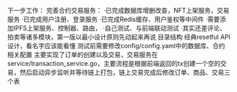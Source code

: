 下一步工作：
完善合约交易服务：
    ·已完成数据库增删改查，NFT上架服务，交易服务
    ·已完成用户注册、登录服务
    ·已完成Redis缓存、用户鉴权等中间件
    ·需要添加IPFS上架服务、控制器、路由，
    ·自己测试、与前端联动测试
    ·其实还差评论、拍卖等诸多模块，第一版以最小设计原则先动起来再说
目录结构
    经典resetful API设计，看名字应该能看懂
    测试前需要修改config/config.yaml中的数据库、合约相关配置
    主要实现了订单的创建以及交易，交易服务在service/transaction_service.go，主要流程是根据前端返回的tx创建一个空的交易，然后启动异步监听并等待链上打包，链上交易完成后修改订单、商品、交易三个表

    